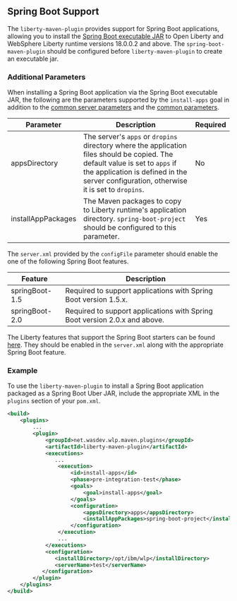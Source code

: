 ## Spring Boot Support
The `liberty-maven-plugin` provides support for Spring Boot applications, allowing you to install the [Spring Boot executable JAR](https://docs.spring.io/spring-boot/docs/current/reference/html/build-tool-plugins-maven-plugin.html) to Open Liberty and WebSphere Liberty runtime versions 18.0.0.2 and above. The `spring-boot-maven-plugin` should be configured before `liberty-maven-plugin` to create an executable jar.

### Additional Parameters

When installing a Spring Boot application via the Spring Boot executable JAR, the following are the parameters supported by the `install-apps` goal in addition to the [common server parameters](common-server-parameters.md#common-server-parameters) and the [common parameters](common-parameters.md#common-parameters).

| Parameter | Description | Required |
| --------  | ----------- | -------  |
| appsDirectory | The server's `apps` or `dropins` directory where the application files should be copied. The default value is set to `apps` if the application is defined in the server configuration, otherwise it is set to `dropins`.  | No |
| installAppPackages | The Maven packages to copy to Liberty runtime's application directory. `spring-boot-project` should be configured to this parameter. | Yes |

The `server.xml` provided by the `configFile` parameter should enable the one of the following Spring Boot features.

| Feature | Description |
| ------- | ----------- |
| springBoot-1.5 | Required to support applications with Spring Boot version 1.5.x. |
| springBoot-2.0 | Required to support applications with Spring Boot version 2.0.x and above. |

The Liberty features that support the Spring Boot starters can be found [here](https://www.ibm.com/support/knowledgecenter/SSAW57_liberty/com.ibm.websphere.wlp.nd.multiplatform.doc/ae/rwlp_springboot.html). They should be enabled in the `server.xml` along with the appropriate Spring Boot feature.

### Example

To use the `liberty-maven-plugin` to install a Spring Boot application packaged as a Spring Boot Uber JAR, include the appropriate XML in the `plugins` section of your `pom.xml`.

```xml
<build>
    <plugins> 
        ...   	  
        <plugin>
            <groupId>net.wasdev.wlp.maven.plugins</groupId>
            <artifactId>liberty-maven-plugin</artifactId>
            <executions>
               ...
                <execution>
                    <id>install-apps</id>
                    <phase>pre-integration-test</phase>
                    <goals>
                        <goal>install-apps</goal>
                    </goals>
                    <configuration>
                        <appsDirectory>apps</appsDirectory>
                        <installAppPackages>spring-boot-project</installAppPackages>
                    </configuration>
                </execution>
                ...
            </executions>
            <configuration>
               <installDirectory>/opt/ibm/wlp</installDirectory>
               <serverName>test</serverName>
           </configuration>
        </plugin>
    </plugins>
</build>

```

